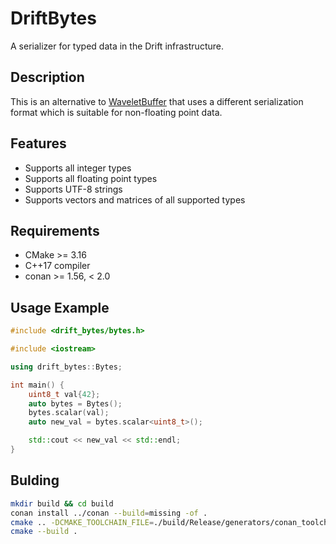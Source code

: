 # DriftBytes

A serializer for typed data in the Drift infrastructure.

## Description

This is an alternative to [WaveletBuffer](https://github.com/panda-official/WaveletBuffer) that uses a different serialization format
which is suitable for non-floating point data.

## Features

* Supports all integer types
* Supports all floating point types
* Supports UTF-8 strings
* Supports vectors and matrices of all supported types

## Requirements

* CMake >= 3.16
* C++17 compiler
* conan >= 1.56, < 2.0


## Usage Example

```c++
#include <drift_bytes/bytes.h>

#include <iostream>

using drift_bytes::Bytes;

int main() {
    uint8_t val{42};
    auto bytes = Bytes();
    bytes.scalar(val);
    auto new_val = bytes.scalar<uint8_t>();

    std::cout << new_val << std::endl;
}
```

## Bulding

```bash
mkdir build && cd build
conan install ../conan --build=missing -of .
cmake .. -DCMAKE_TOOLCHAIN_FILE=./build/Release/generators/conan_toolchain.cmake -DCMAKE_BUILD_TYPE=Release
cmake --build .
```
